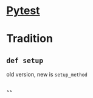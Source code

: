# [Pytest](https://docs.pytest.org/en/stable/getting-started.html)

# Tradition
## `def setup`
old version, new is `setup_method`
## ``
